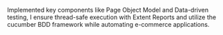 Implemented key components like Page Object Model and Data-driven testing, I ensure thread-safe execution with Extent Reports and utilize the cucumber BDD framework while automating e-commerce applications.
